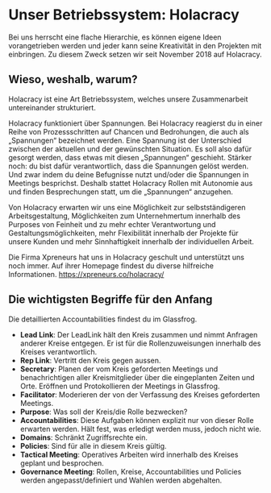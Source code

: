 # Unser Betriebssystem: Holacracy

Bei uns herrscht eine flache Hierarchie, es können eigene Ideen vorangetrieben werden und jeder kann seine Kreativität in den Projekten mit einbringen. Zu diesem Zweck setzen wir seit November 2018 auf Holacracy.

## Wieso, weshalb, warum?

Holacracy ist eine Art Betriebssystem, welches unsere Zusammenarbeit untereinander strukturiert.

Holacracy funktioniert über Spannungen. Bei Holacracy reagierst du in einer Reihe von Prozessschritten auf Chancen und Bedrohungen, die auch als „Spannungen“ bezeichnet werden. Eine Spannung ist der Unterschied zwischen der aktuellen und der gewünschten Situation. Es soll also dafür gesorgt werden, dass etwas mit diesen „Spannungen“ geschieht. Stärker noch: du bist dafür verantwortlich, dass die Spannungen gelöst werden. Und zwar indem du deine Befugnisse nutzt und/oder die Spannungen in Meetings besprichst. Deshalb stattet Holacracy Rollen mit Autonomie aus und finden Besprechungen statt, um die „Spannungen“ anzugehen.

Von Holacracy erwarten wir uns eine Möglichkeit zur selbstständigeren Arbeitsgestaltung, Möglichkeiten zum Unternehmertum innerhalb des Purposes von Feinheit und zu mehr echter Verantwortung und Gestaltungsmöglichkeiten, mehr Flexibilität innerhalb der Projekte für unsere Kunden und mehr Sinnhaftigkeit innerhalb der individuellen Arbeit.

Die Firma Xpreneurs hat uns in Holacracy geschult und unterstützt uns noch immer. Auf ihrer Homepage findest du diverse hilfreiche Informationen. https://xpreneurs.co/holacracy/

## Die wichtigsten Begriffe für den Anfang

Die detaillierten Accountabilities findest du im Glassfrog.

* **Lead Link**: Der LeadLink hält den Kreis zusammen und nimmt Anfragen anderer Kreise entgegen. Er ist für die Rollenzuweisungen innerhalb des Kreises verantwortlich.
* **Rep Link**: Vertritt den Kreis gegen aussen.
* **Secretary**: Planen der vom Kreis geforderten Meetings und benachrichtigen aller Kreismitglieder über die eingeplanten Zeiten und Orte. Eröffnen und Protokollieren der Meetings in Glassfrog.
* **Facilitator**: Moderieren der von der Verfassung des Kreises geforderten Meetings.
* **Purpose**: Was soll der Kreis/die Rolle bezwecken?
* **Accountabilities**: Diese Aufgaben können explizit nur von dieser Rolle erwarten werden. Hält fest, was erledigt werden muss, jedoch nicht wie.
* **Domains**: Schränkt Zugriffsrechte ein.
* **Policies**: Sind für alle in diesem Kreis gültig.
* **Tactical Meeting**: Operatives Arbeiten wird innerhalb des Kreises geplant und besprochen.
* **Governance Meeting**: Rollen, Kreise, Accountabilities und Policies werden angepasst/definiert und Wahlen werden abgehalten.
